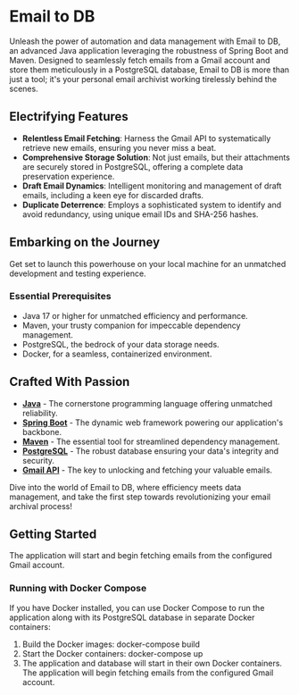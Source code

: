 # Email to DB

Unleash the power of automation and data management with Email to DB, an advanced Java application leveraging the
robustness of Spring Boot and Maven. Designed to seamlessly fetch emails from a Gmail account and store them
meticulously in a PostgreSQL database, Email to DB is more than just a tool; it's your personal email archivist working
tirelessly behind the scenes.

## Electrifying Features

- **Relentless Email Fetching**: Harness the Gmail API to systematically retrieve new emails, ensuring you never miss a
  beat.
- **Comprehensive Storage Solution**: Not just emails, but their attachments are securely stored in PostgreSQL, offering
  a complete data preservation experience.
- **Draft Email Dynamics**: Intelligent monitoring and management of draft emails, including a keen eye for discarded
  drafts.
- **Duplicate Deterrence**: Employs a sophisticated system to identify and avoid redundancy, using unique email IDs and
  SHA-256 hashes.

## Embarking on the Journey

Get set to launch this powerhouse on your local machine for an unmatched development and testing experience.

### Essential Prerequisites

- Java 17 or higher for unmatched efficiency and performance.
- Maven, your trusty companion for impeccable dependency management.
- PostgreSQL, the bedrock of your data storage needs.
- Docker, for a seamless, containerized environment.

## Crafted With Passion

- **[Java](https://www.java.com/)** - The cornerstone programming language offering unmatched reliability.
- **[Spring Boot](https://spring.io/projects/spring-boot)** - The dynamic web framework powering our application's
  backbone.
- **[Maven](https://maven.apache.org/)** - The essential tool for streamlined dependency management.
- **[PostgreSQL](https://www.postgresql.org/)** - The robust database ensuring your data's integrity and security.
- **[Gmail API](https://developers.google.com/gmail/api)** - The key to unlocking and fetching your valuable emails.

Dive into the world of Email to DB, where efficiency meets data management, and take the first step towards
revolutionizing your email archival process!

## Getting Started

The application will start and begin fetching emails from the configured Gmail account.

### Running with Docker Compose

If you have Docker installed, you can use Docker Compose to run the application along with its PostgreSQL database in
separate Docker containers:

1. Build the Docker images:
   docker-compose build
2. Start the Docker containers:
   docker-compose up
3. The application and database will start in their own Docker containers. The application will begin fetching emails
   from the configured Gmail account.

